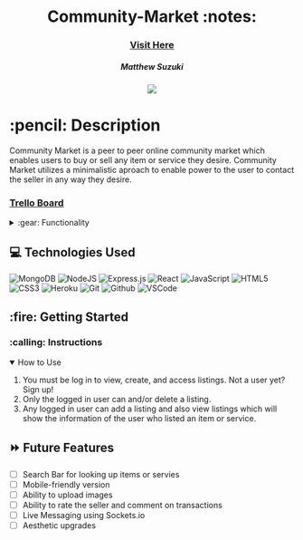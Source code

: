 <div align="center">
   <h1> Community-Market :notes:</h1>
   <h3><a href="https://community-market-exchange.herokuapp.com/">Visit Here</a></h3>
   <h5> Matthew Suzuki</h5>                             
   
<a href="https://www.linkedin.com/in/mattsuzuki/" target="_blank">
      <img src="https://img.shields.io/badge/-linkedin.com/in/user-blue?style=flat&``logo=Linkedin&logoColor=white">
</a> 

</div>

<h1>:pencil: Description</h1>
<p>Community Market is a peer to peer online community market which enables users to buy or sell any item or service they desire. Community Market utilizes a minimalistic aproach to enable power to the user to contact the seller in any way they desire.  </p>

   <h3><a href="https://trello.com/b/U5ZV9P7I/community-marketplace">Trello Board</a></h3>


<details>
<summary> :gear: Functionality</summary>

| Description | Screenshot |
|------------ | ------------|
| <h3 align="center">Landing Page</h3> | <img src="https://i.imgur.com/E2ioExi.jpeg" width="700"/> |
| <h3 align="center">Sign Up Form</h3> | <img src="https://i.imgur.com/bmL9bGD.jpeg" width="700"/> |
| <h3 align="center">Login Page</h3> | <img src="https://i.imgur.com/FonJztP.jpeg" width="700"/> |
| <h3 align="center">Create a Listing</h3> | <img src="https://i.imgur.com/d407Y8e.jpeg" width="700"/> |
| <h3 align="center">Listings Index</h3> | <img src="https://i.imgur.com/mWoGXAf.png" width="700"/> |
| <h3 align="center">Seller Details</h3> | <img src="https://i.imgur.com/vwBgo2h.png" width="700"/> |


</details>

## :computer: Technologies Used

![MongoDB](https://img.shields.io/badge/MongoDB-%234ea94b.svg?style=for-the-badge&logo=mongodb&logoColor=white)
![NodeJS](https://img.shields.io/badge/node.js-6DA55F?style=for-the-badge&logo=node.js&logoColor=white)
![Express.js](https://img.shields.io/badge/express.js-%23404d59.svg?style=for-the-badge&logo=express&logoColor=%2361DAFB)
![React](https://img.shields.io/badge/react-%2320232a.svg?style=for-the-badge&logo=react&logoColor=%2361DAFB)
![JavaScript](https://img.shields.io/badge/JavaScript-323330?style=for-the-badge&logo=javascript&logoColor=F7DF1E) 
![HTML5](https://img.shields.io/badge/HTML5-E34F26?style=for-the-badge&logo=html5&logoColor=white)
![CSS3](https://img.shields.io/badge/CSS3-1572B6?style=for-the-badge&logo=css3&logoColor=white)
![Heroku](https://img.shields.io/badge/Heroku-430098?style=for-the-badge&logo=heroku&logoColor=white)
![Git](https://img.shields.io/badge/GIT-E44C30?style=for-the-badge&logo=git&logoColor=white)
![Github](https://img.shields.io/badge/GitHub-100000?style=for-the-badge&logo=github&logoColor=white)
![VSCode](https://img.shields.io/badge/Visual_Studio_Code-0078D4?style=for-the-badge&logo=visual%20studio%20code&logoColor=white)

<h2> :fire: Getting Started </h2>

<h3> :calling: Instructions </h3>
<details open>
<summary>How to Use</summary>
<ol>
<li>You must be log in to view, create, and access listings. Not a user yet? Sign up!</li>
<li>Only the logged in user can and/or delete a listing.</li>
<li>Any logged in user can add a listing and also view listings which will show the information of the user who listed an item or service.</li>
</ol>
</details>


## :fast_forward: Future Features   

- [ ] Search Bar for looking up items or servies
- [ ] Mobile-friendly version
- [ ] Ability to upload images
- [ ] Ability to rate the seller and comment on transactions
- [ ] Live Messaging using Sockets.io
- [ ] Aesthetic upgrades

